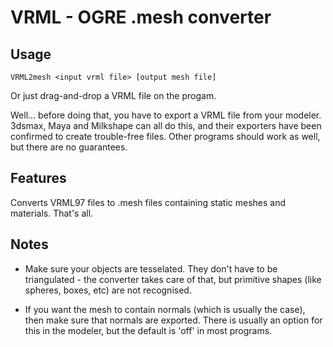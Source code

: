 
# VRML - OGRE .mesh converter

## Usage
```
VRML2mesh <input vrml file> [output mesh file]
```
Or just drag-and-drop a VRML file on the progam.

Well... before doing that, you have to export a VRML file from your modeler.
3dsmax, Maya and Milkshape can all do this, and their exporters have been confirmed to create trouble-free files.
Other programs should work as well, but there are no guarantees.

## Features
Converts VRML97 files to .mesh files containing static meshes and materials.
That's all.

## Notes
 - Make sure your objects are tesselated.
   They don't have to be triangulated - the converter takes care of that, but primitive shapes (like spheres, boxes, etc) are not recognised.

 - If you want the mesh to contain normals (which is usually the case), then make sure that normals are exported.
   There is usually an option for this in the modeler, but the default is 'off' in most programs.
